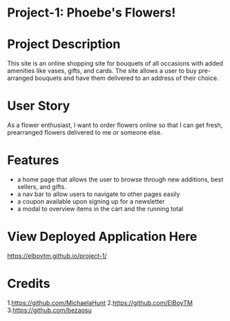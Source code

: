 # Project-1:  Phoebe's Flowers!

# Project Description 
This site is an online shopping site for bouquets of all occasions with added amenities like vases, gifts, and cards. 
The site allows a user to buy pre-arranged bouquets and have them delivered to an address of their choice. 

# User Story
As a flower enthusiast,
I want to order flowers online
so that I can get fresh, prearranged flowers delivered to me or someone else.

# Features
- a home page that allows the user to browse through new additions, best sellers, and gifts.
- a nav bar to allow users to navigate to other pages easily
- a coupon available upon signing up for a newsletter
- a modal to overview items in the cart and the running total

# View Deployed Application Here
https://elboytm.github.io/project-1/ 

# Credits

1.https://github.com/MichaelaHunt
2.https://github.com/ElBoyTM
3.https://github.com/bezaosu